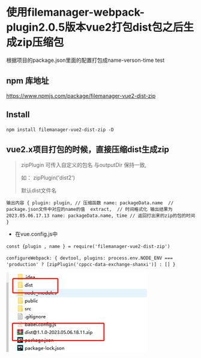 
# 使用filemanager-webpack-plugin2.0.5版本vue2打包dist包之后生成zip压缩包
根据项目的package.json里面的配置打包成name-verson-time
test
## npm 库地址
https://www.npmjs.com/package/filemanager-vue2-dist-zip

## Install

` npm install filemanager-vue2-dist-zip -D `

## vue2.x项目打包的时候，直接压缩dist生成zip
> zipPlugin 可传入自定义的包名 与outputDir 保持一致,
> 
> 如： zipPlugin('dist2')
> 
> 默认dist文件名

`输出内容 {
plugin: plugin, // 压缩函数
name: packageData.name  // package.json文件中对应的name的值 
extract,  // 时间格式化 输出结果为 2023.05.06.17.13
name: packageData.name,
time // 返回打出来的zip的包的时间
}`
- 在vue.config.js中

`const {plugin , name } = require('filemanager-vue2-dist-zip')`

`
configureWebpack: {
devtool,
plugins: process.env.NODE_ENV === 'production' ? [zipPlugin('cppcc-data-exchange-shanxi')] : []
}
`

![img.png](md/img.png)
